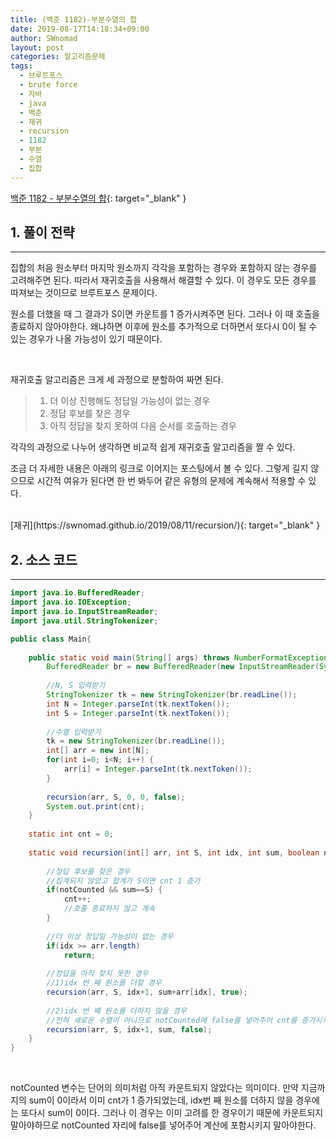 ```yaml
---
title: (백준 1182)-부분수열의 합
date: 2019-08-17T14:18:34+09:00
author: SWnomad
layout: post
categories: 알고리즘문제
tags:
  - 브루트포스
  - brute force
  - 자바
  - java
  - 백준
  - 재귀
  - recursion
  - 1182
  - 부분
  - 수열
  - 집합
---
```


[백준 1182 - 부분수열의 합](https://www.acmicpc.net/problem/1182){: target="_blank" }

## 1. 풀이 전략
* * *

집합의 처음 원소부터 마지막 원소까지 각각을 포함하는 경우와 포함하지 않는 경우를 고려해주면 된다. 따라서 재귀호출을 사용해서 해결할 수 있다. 이 경우도 모든 경우를 따져보는 것이므로 브루트포스 문제이다.

원소를 더했을 때 그 결과가 S이면 카운트를 1 증가시켜주면 된다. 그러나 이 때 호출을 종료하지 않아야한다. 왜냐하면 이후에 원소를 추가적으로 더하면서 또다시 0이 될 수 있는 경우가 나올 가능성이 있기 때문이다.	

<br>

재귀호출 알고리즘은 크게 세 과정으로 분할하여 짜면 된다.

>1. 더 이상 진행해도 정답일 가능성이 없는 경우
>2. 정답 후보를 찾은 경우
>3. 아직 정답을 찾지 못하여 다음 순서를 호출하는 경우

각각의 과정으로 나누어 생각하면 비교적 쉽게 재귀호출 알고리즘을 짤 수 있다.

조금 더 자세한 내용은 아래의 링크로 이어지는 포스팅에서 볼 수 있다. 그렇게 길지 않으므로 시간적 여유가 된다면 한 번 봐두어 같은 유형의 문제에 계속해서 적용할 수 있다.

<br>
[재귀](https://swnomad.github.io/2019/08/11/recursion/){: target="_blank" }

<br>

## 2. 소스 코드
* * *

~~~ java
import java.io.BufferedReader;
import java.io.IOException;
import java.io.InputStreamReader;
import java.util.StringTokenizer;

public class Main{
	
	public static void main(String[] args) throws NumberFormatException, IOException {
		BufferedReader br = new BufferedReader(new InputStreamReader(System.in));
		
		//N, S 입력받기
		StringTokenizer tk = new StringTokenizer(br.readLine());
		int N = Integer.parseInt(tk.nextToken());
		int S = Integer.parseInt(tk.nextToken());
		
		//수열 입력받기
		tk = new StringTokenizer(br.readLine());
		int[] arr = new int[N];
		for(int i=0; i<N; i++) {
			arr[i] = Integer.parseInt(tk.nextToken());
		}
		
		recursion(arr, S, 0, 0, false);
		System.out.print(cnt);
	}
	
	static int cnt = 0;
	
	static void recursion(int[] arr, int S, int idx, int sum, boolean notCounted) {
		
		//정답 후보를 찾은 경우
		//집계되지 않았고 합계가 S이면 cnt 1 증가
		if(notCounted && sum==S) {
			cnt++;
			//호출 종료하지 않고 계속
		}
		
		//더 이상 정답일 가능성이 없는 경우
		if(idx >= arr.length)
			return;
		
		//정답을 아직 찾지 못한 경우
		//1)idx 번 째 원소를 더할 경우
		recursion(arr, S, idx+1, sum+arr[idx], true);
		
		//2)idx 번 째 원소를 더하지 않을 경우		
		//전혀 새로운 수열이 아니므로 notCounted에 false를 넣어주어 cnt를 증가시키지 말아야한다
		recursion(arr, S, idx+1, sum, false);
	}
}
~~~

<br>

notCounted 변수는 단어의 의미처럼 아직 카운트되지 않았다는 의미이다. 만약 지금까지의 sum이 0이라서 이미 cnt가 1 증가되었는데, idx번 째 원소를 더하지 않을 경우에는 또다시 sum이 0이다. 그러나 이 경우는 이미 고려를 한 경우이기 때문에 카운트되지 말아야하므로 notCounted 자리에 false를 넣어주어 계산에 포함시키지 말아야한다.